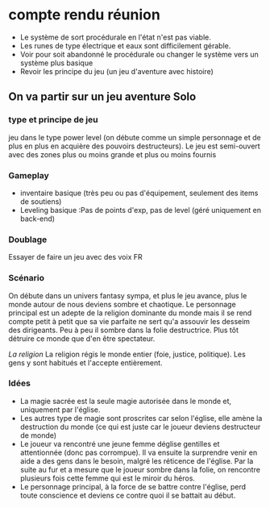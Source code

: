 # compte rendu réunion
- Le système de sort procédurale en l'état n'est pas viable.
- Les runes de type électrique et eaux sont difficilement gérable.
- Voir pour soit abandonné le procédurale ou changer le système vers un système plus basique
- Revoir les principe du jeu (un jeu d'aventure avec histoire)

## On va partir sur un jeu aventure Solo
### type et principe de jeu
jeu dans le type power level (on débute comme un simple personnage et de plus en plus en acquière des pouvoirs destructeurs). 
Le jeu est semi-ouvert avec des zones plus ou moins grande et plus ou moins fournis

### Gameplay
- inventaire basique (très peu ou pas d'équipement, seulement des items de soutiens)
- Leveling basique :Pas de points d'exp, pas de level (géré uniquement en back-end)

### Doublage
Essayer de faire un jeu avec des voix FR

### Scénario 
On débute dans un univers fantasy sympa, et plus le jeu avance, plus le monde autour de nous deviens sombre et chaotique. Le personnage principal est un adepte de la religion dominante du monde mais il se rend compte petit à petit que sa vie parfaite ne sert qu'a assouvir les desseim des dirigeants. Peu à peu il sombre dans la folie destructrice. Plus tôt détruire ce monde que d'en être spectateur.

*La religion*
La religion régis le monde entier (foie, justice, politique). Les gens y sont habitués et l'accepte entièrement. 

### Idées
- La magie sacrée est la seule magie autorisée dans le monde et, uniquement par l'église.
- Les autres type de magie sont proscrites car selon l'église, elle amène la destruction du monde (ce qui est juste car le joueur deviens destructeur de monde)
- Le joueur va rencontré une jeune femme déglise gentilles et attentionnée (donc pas corrompue). Il va ensuite la surprendre venir en aide a des gens dans le besoin, malgré les réticence de l'église. Par la suite au fur et a mesure que le joueur sombre dans la folie, on rencontre plusieurs fois cette femme qui est le miroir du héros.
- Le personnage principal, à la force de se battre contre l'église, perd toute conscience et deviens ce contre quoi il se battait au début.